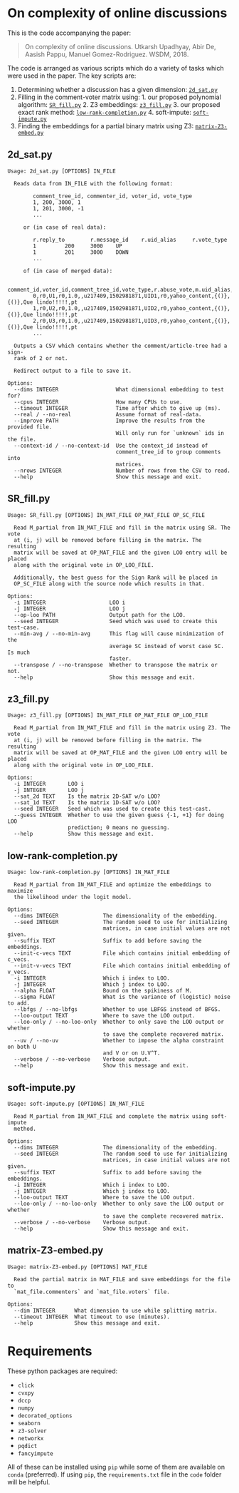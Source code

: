 # On complexity of online discussions

This is the code accompanying the paper:

> On complexity of online discussions. Utkarsh Upadhyay, Abir De, Aasish Pappu, Manuel Gomez-Rodriguez. WSDM, 2018.

The code is arranged as various scripts which do a variety of tasks which were used in the paper.
The key scripts are:

  1. Determining whether a discussion has a given dimension: [`2d_sat.py`](#2d_sat.py)
  2. Filling in the comment-voter matrix using:
    1. our proposed polynomial algorithm: [`SR_fill.py`](#SR_fill.py)
    2. Z3 embeddings: [`z3_fill.py`](#z3_fill.py)
    3. our proposed exact rank method: [`low-rank-completion.py`](#low-rank-completion.py)
    4. soft-impute: [`soft-impute.py`](#soft-impute.py)
  3. Finding the embeddings for a partial binary matrix using Z3: [`matrix-Z3-embed.py`](#matrix-Z3-embed.py)

## 2d_sat.py

    Usage: 2d_sat.py [OPTIONS] IN_FILE

      Reads data from IN_FILE with the following format:

            comment_tree_id, commenter_id, voter_id, vote_type
            1, 200, 3000, 1
            1, 201, 3000, -1
            ...

         or (in case of real data):

            r.reply_to        r.message_id    r.uid_alias     r.vote_type
            1         200     3000    UP
            1         201     3000    DOWN
            ...

         of (in case of merged data):

            comment_id,voter_id,comment_tree_id,vote_type,r.abuse_vote,m.uid_alias,m.created_at,context_id,message_id,namespace,description,url,comment,lang
            0,r0,U1,r0,1.0,,u217409,1502981871,UID1,r0,yahoo_content,{()},{()},Que lindo!!!!!,pt
            1,r0,U2,r0,1.0,,u217409,1502981871,UID2,r0,yahoo_content,{()},{()},Que lindo!!!!!,pt
            2,r0,U3,r0,1.0,,u217409,1502981871,UID3,r0,yahoo_content,{()},{()},Que lindo!!!!!,pt
            ...

      Outputs a CSV which contains whether the comment/article-tree had a sign-
      rank of 2 or not.

      Redirect output to a file to save it.

    Options:
      --dims INTEGER                  What dimensional embedding to test for?
      --cpus INTEGER                  How many CPUs to use.
      --timeout INTEGER               Time after which to give up (ms).
      --real / --no-real              Assume format of real-data.
      --improve PATH                  Improve the results from the provided file.
                                      Will only run for `unknown` ids in the file.
      --context-id / --no-context-id  Use the context_id instead of
                                      comment_tree_id to group comments into
                                      matrices.
      --nrows INTEGER                 Number of rows from the CSV to read.
      --help                          Show this message and exit.


## SR_fill.py

    Usage: SR_fill.py [OPTIONS] IN_MAT_FILE OP_MAT_FILE OP_SC_FILE

      Read M_partial from IN_MAT_FILE and fill in the matrix using SR. The vote
      at (i, j) will be removed before filling in the matrix. The resulting
      matrix will be saved at OP_MAT_FILE and the given LOO entry will be placed
      along with the original vote in OP_LOO_FILE.

      Additionally, the best guess for the Sign Rank will be placed in
      OP_SC_FILE along with the source node which results in that.

    Options:
      -i INTEGER                    LOO i
      -j INTEGER                    LOO j
      --op-loo PATH                 Output path for the LOO.
      --seed INTEGER                Seed which was used to create this test-case.
      --min-avg / --no-min-avg      This flag will cause minimization of the
                                    average SC instead of worst case SC. Is much
                                    faster.
      --transpose / --no-transpose  Whether to transpose the matrix or not.
      --help                        Show this message and exit.


## z3_fill.py

    Usage: z3_fill.py [OPTIONS] IN_MAT_FILE OP_MAT_FILE OP_LOO_FILE

      Read M_partial from IN_MAT_FILE and fill in the matrix using Z3. The vote
      at (i, j) will be removed before filling in the matrix. The resulting
      matrix will be saved at OP_MAT_FILE and the given LOO entry will be placed
      along with the original vote in OP_LOO_FILE.

    Options:
      -i INTEGER       LOO i
      -j INTEGER       LOO j
      --sat_2d TEXT    Is the matrix 2D-SAT w/o LOO?
      --sat_1d TEXT    Is the matrix 1D-SAT w/o LOO?
      --seed INTEGER   Seed which was used to create this test-cast.
      --guess INTEGER  Whether to use the given guess {-1, +1} for doing LOO
                       prediction; 0 means no guessing.
      --help           Show this message and exit.

## low-rank-completion.py

    Usage: low-rank-completion.py [OPTIONS] IN_MAT_FILE

      Read M_partial from IN_MAT_FILE and optimize the embeddings to maximize
      the likelihood under the logit model.

    Options:
      --dims INTEGER              The dimensionality of the embedding.
      --seed INTEGER              The random seed to use for initializing
                                  matrices, in case initial values are not given.
      --suffix TEXT               Suffix to add before saving the embeddings.
      --init-c-vecs TEXT          File which contains initial embedding of c_vecs.
      --init-v-vecs TEXT          File which contains initial embedding of v_vecs.
      -i INTEGER                  Which i index to LOO.
      -j INTEGER                  Which j index to LOO.
      --alpha FLOAT               Bound on the spikiness of M.
      --sigma FLOAT               What is the variance of (logistic) noise to add.
      --lbfgs / --no-lbfgs        Whether to use LBFGS instead of BFGS.
      --loo-output TEXT           Where to save the LOO output.
      --loo-only / --no-loo-only  Whether to only save the LOO output or whether
                                  to save the complete recovered matrix.
      --uv / --no-uv              Whether to impose the alpha constraint on both U
                                  and V or on U.V^T.
      --verbose / --no-verbose    Verbose output.
      --help                      Show this message and exit.

## soft-impute.py

    Usage: soft-impute.py [OPTIONS] IN_MAT_FILE

      Read M_partial from IN_MAT_FILE and complete the matrix using soft-impute
      method.

    Options:
      --dims INTEGER              The dimensionality of the embedding.
      --seed INTEGER              The random seed to use for initializing
                                  matrices, in case initial values are not given.
      --suffix TEXT               Suffix to add before saving the embeddings.
      -i INTEGER                  Which i index to LOO.
      -j INTEGER                  Which j index to LOO.
      --loo-output TEXT           Where to save the LOO output.
      --loo-only / --no-loo-only  Whether to only save the LOO output or whether
                                  to save the complete recovered matrix.
      --verbose / --no-verbose    Verbose output.
      --help                      Show this message and exit.

## matrix-Z3-embed.py

    Usage: matrix-Z3-embed.py [OPTIONS] MAT_FILE

      Read the partial matrix in MAT_FILE and save embeddings for the file to
      `mat_file.commenters` and `mat_file.voters` file.

    Options:
      --dim INTEGER      What dimension to use while splitting matrix.
      --timeout INTEGER  What timeout to use (minutes).
      --help             Show this message and exit.


# Requirements

These python packages are required:

  - `click`
  - `cvxpy`
  - `dccp `
  - `numpy`
  - `decorated_options`
  - `seaborn`
  - `z3-solver`
  - `networkx`
  - `pqdict`
  - `fancyimpute`

All of these can be installed using `pip` while some of them are available on
`conda` (preferred). If using `pip`, the `requirements.txt` file in the `code`
folder will be helpful.
